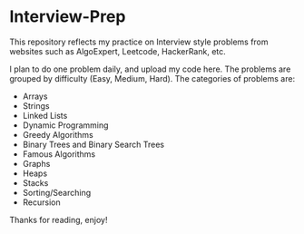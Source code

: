 # Interview-Prep

This repository reflects my practice on Interview style problems from websites such as AlgoExpert, Leetcode, HackerRank, etc. 

I plan to do one problem daily, and upload my code here. The problems are grouped by difficulty (Easy, Medium, Hard). The categories of problems are:

- Arrays
- Strings
- Linked Lists
- Dynamic Programming
- Greedy Algorithms
- Binary Trees and Binary Search Trees
- Famous Algorithms
- Graphs
- Heaps
- Stacks
- Sorting/Searching
- Recursion

Thanks for reading, enjoy!
